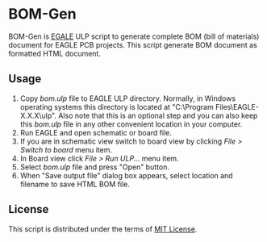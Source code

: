 # BOM-Gen

BOM-Gen is [EGALE](http://www.cadsoftusa.com) ULP script to generate complete BOM (bill of materials) document for EAGLE PCB projects. This script generate BOM document as formatted HTML document.

Usage
-----

1. Copy *bom.ulp* file to EAGLE ULP directory. Normally, in Windows operating systems this directory is located at "C:\Program Files\EAGLE-X.X.X\ulp". Also note that this is an optional step and you can also keep this *bom.ulp* file in any other convenient location in your computer.
2. Run EAGLE and open schematic or board file.
3. If you are in schematic view switch to board view by clicking *File >  Switch to board* menu item.
4. In Board view click *File > Run ULP...* menu item.
5. Select *bom.ulp* file and press "Open" button.
6. When "Save output file" dialog box appears, select location and filename to save HTML BOM file.

License
-------

This script is distributed under the terms of [MIT License](http://opensource.org/licenses/MIT). 

